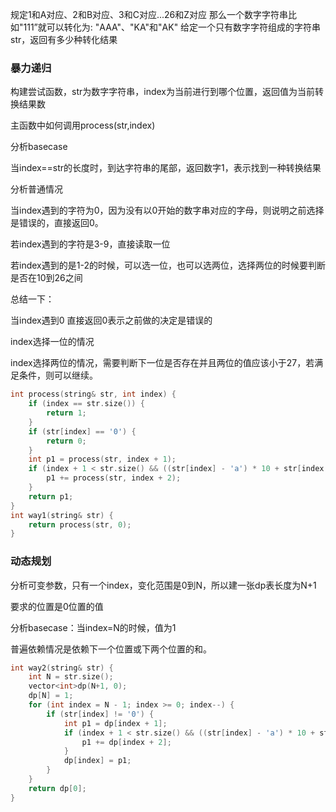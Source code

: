 规定1和A对应、2和B对应、3和C对应...26和Z对应
那么一个数字字符串比如"111”就可以转化为:
"AAA"、"KA"和"AK"
给定一个只有数字字符组成的字符串str，返回有多少种转化结果 



### 暴力递归

构建尝试函数，str为数字字符串，index为当前进行到哪个位置，返回值为当前转换结果数

主函数中如何调用process(str,index)

分析basecase

当index==str的长度时，到达字符串的尾部，返回数字1，表示找到一种转换结果

分析普通情况

当index遇到的字符为0，因为没有以0开始的数字串对应的字母，则说明之前选择是错误的，直接返回0。

若index遇到的字符是3-9，直接读取一位

若index遇到的是1-2的时候，可以选一位，也可以选两位，选择两位的时候要判断是否在10到26之间

总结一下：

当index遇到0 直接返回0表示之前做的决定是错误的

index选择一位的情况

index选择两位的情况，需要判断下一位是否存在并且两位的值应该小于27，若满足条件，则可以继续。

```cpp
int process(string& str, int index) {
    if (index == str.size()) {
        return 1;
    }
    if (str[index] == '0') {
        return 0;
    }
    int p1 = process(str, index + 1);
    if (index + 1 < str.size() && ((str[index] - 'a') * 10 + str[index + 1] - 'a') < 27) {
        p1 += process(str, index + 2);
    }
    return p1;
}
int way1(string& str) {
    return process(str, 0);
}
```

### 动态规划

分析可变参数，只有一个index，变化范围是0到N，所以建一张dp表长度为N+1

要求的位置是0位置的值

分析basecase：当index=N的时候，值为1

普遍依赖情况是依赖下一个位置或下两个位置的和。

```cpp
int way2(string& str) {
	int N = str.size();
	vector<int>dp(N+1, 0);
	dp[N] = 1;
	for (int index = N - 1; index >= 0; index--) {
		if (str[index] != '0') {
			int p1 = dp[index + 1];
			if (index + 1 < str.size() && ((str[index] - 'a') * 10 + str[index + 1] - 'a') < 27) {
				p1 += dp[index + 2];
			}
			dp[index] = p1;
		}
	}
	return dp[0];
}
```

